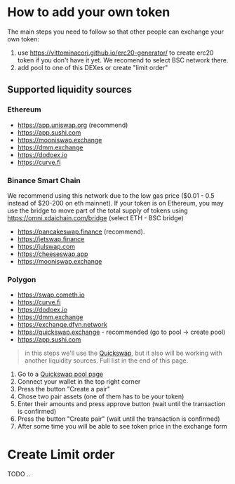 # How to add your own token

The main steps you need to follow so that other people can exchange your own token:

1. use https://vittominacori.github.io/erc20-generator/ to create erc20 token if you don't have it yet. We recomend to select BSC network there. 
2. add pool to one of this DEXes or create "limit order" 

## Supported liquidity sources

### Ethereum

- https://app.uniswap.org (recommend)
- https://app.sushi.com
- https://mooniswap.exchange
- https://dmm.exchange
- https://dodoex.io
- https://curve.fi

### Binance Smart Chain

We recommend using this network due to the low gas price ($0.01 - 0.5 instead of $20-200 on eth mainnet). If your token is on Ethereum, you may use the bridge to move part of the total supply of tokens using  https://omni.xdaichain.com/bridge (select ETH - BSC bridge)

- https://pancakeswap.finance (recommend).
- https://jetswap.finance
- https://julswap.com
- https://cheeseswap.app
- https://mooniswap.exchange

### Polygon

- https://swap.cometh.io
- https://curve.fi
- https://dodoex.io
- https://dmm.exchange
- https://exchange.dfyn.network
- https://quickswap.exchange - recommended (go to pool -> create pool)
- https://app.sushi.com

> in this steps we'll use the [Quickswap](https://quickswap.exchange), but it also will be working
> with another liquidity sources. Full list in the end of this page.

1. Go to a [Quickswap pool page](https://quickswap.exchange/#/pool)
2. Connect your wallet in the top right corner
3. Press the button "Create a pair"
4. Chose two pair assets (one of them has to be your token)
5. Enter their amounts and press approve button (wait until the transaction is confirmed)
6. Press the button "Create pair" (wait until the transaction is confirmed)
7. After some time you will be able to see token price in the exchange form

# Create Limit order 

TODO ..


